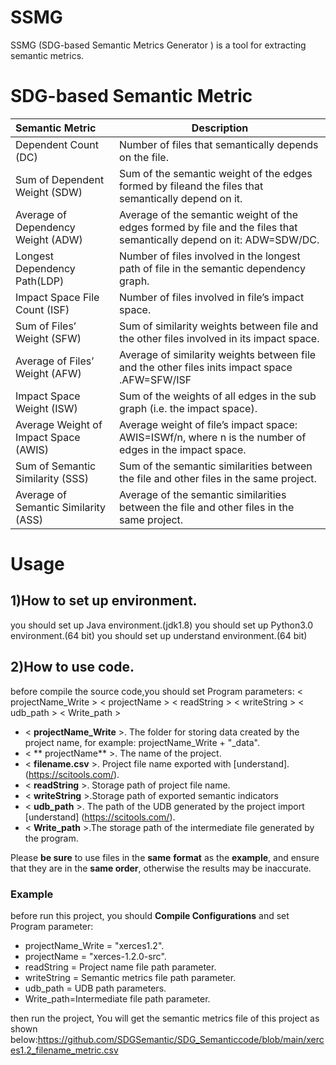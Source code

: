 # SSMG

SSMG (SDG-based Semantic Metrics Generator ) is a tool for extracting semantic metrics.


# SDG-based Semantic Metric

| Semantic Metric                      | Description                   |
| :------------------------------ | ------------------------------------------------------------ |
| Dependent Count (DC)                | Number of files that semantically depends on the file.     |
| Sum of Dependent Weight (SDW)       |Sum of the semantic weight of the edges formed by fileand the files that semantically depend on it. |
|Average of Dependency Weight (ADW)   |Average of the semantic weight of the edges formed by file and the files that semantically depend on it: ADW=SDW/DC.   |
| Longest Dependency Path(LDP)        | Number of files involved in the longest path of file in the semantic dependency graph.      |
| Impact Space File Count (ISF)       | Number of files involved in file’s impact space.          |
| Sum of Files’ Weight (SFW)          | Sum of similarity weights between file and the other files involved in its impact space.      |
| Average of Files’ Weight (AFW)      | Average of similarity weights between file and the other files inits impact space .AFW=SFW/ISF  |
| Impact Space Weight (ISW)           | Sum of the weights of all edges in the sub graph (i.e. the impact space).                 |
|Average Weight of Impact Space (AWIS)| Average weight of file’s impact space: AWIS=ISWf/n, where n is the number of edges in the impact space.|
|Sum of Semantic Similarity (SSS)     | Sum of the semantic similarities between the file and other files in the same project.    |
|Average of Semantic Similarity (ASS) | Average of the semantic similarities between the file and other files in the same project.  |





# Usage

## 1)How to set up environment.
you should set up Java environment.(jdk1.8)
you should set up Python3.0 environment.(64 bit)
you should set up understand environment.(64 bit)

##  2)How to use code.
before compile the source code,you should set Program parameters:
< projectName_Write > < projectName > < readString > < writeString >  < udb_path > < Write_path >


- < **projectName_Write** >. The folder for storing data created by the project name, for example: projectName_Write + "_data".
- < ** projectName** >. The name of the project.
- < **filename.csv** >. Project file name exported with [understand].
(https://scitools.com/).
- < **readString** >. Storage path of project file name.
- < **writeString** >.Storage path of exported semantic indicators
- < **udb_path** >.  The path of the UDB generated by the project import [understand]
(https://scitools.com/).
- < **Write_path** >.The storage path of the intermediate file generated by the program.

Please **be sure** to use files in the **same** **format** as the **example**, and ensure that they are in the **same order**, otherwise the results may be inaccurate.

### Example
before run this project, you should **Compile Configurations** and set Program parameter:
- projectName_Write = "xerces1.2".
- projectName = "xerces-1.2.0-src".
- readString = Project name file path parameter.
- writeString = Semantic metrics file path parameter.
- udb_path = UDB path parameters.
- Write_path=Intermediate file path parameter.

then run the project, You will get the semantic metrics file of this project as shown below:https://github.com/SDGSemantic/SDG_Semanticcode/blob/main/xerces1.2_filename_metric.csv

